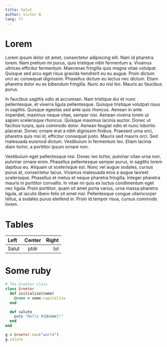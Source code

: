 ```yaml
---
title: Salut
author: Victor B
lang: fr
---
```


# Lorem

Lorem ipsum dolor sit amet, consectetur adipiscing elit. Nam id pharetra lorem. Nam pretium mi purus, quis tristique nibh fermentum a. Vivamus ultrices efficitur fermentum. Maecenas fringilla quis magna vitae volutpat. Quisque sed arcu eget risus gravida hendrerit eu eu augue. Proin dictum orci ac consequat dignissim. Phasellus dictum eu lectus nec dictum. Etiam pharetra dolor eu ex bibendum fringilla. Nunc eu nisl leo. Mauris ac faucibus purus.

In faucibus sagittis odio at accumsan. Nam tristique dui et nunc pellentesque, et viverra ligula pellentesque. Quisque tristique volutpat risus in sagittis. Quisque egestas sed ante quis rhoncus. Aenean in ante imperdiet, maximus neque vitae, semper nisi. Aenean viverra lorem ut sapien scelerisque rhoncus. Quisque maximus lacinia auctor. Donec ut facilisis turpis, quis commodo dolor. Aenean feugiat odio et nunc lobortis placerat. Donec ornare erat a nibh dignissim finibus. Praesent urna orci, pharetra quis nisi id, efficitur consequat justo. Mauris sed mauris orci. Sed malesuada euismod dictum. Vestibulum in fermentum leo. Etiam lacinia diam tortor, a porttitor ipsum ornare non.

Vestibulum eget pellentesque nisi. Donec leo tortor, pulvinar vitae urna non, pulvinar ornare enim. Phasellus pellentesque semper purus, in sagittis lorem dapibus eu. Aliquam ut scelerisque est. Nunc vel augue sodales, cursus purus at, consectetur lacus. Vivamus malesuada eros a augue laoreet scelerisque. Phasellus et metus et neque pharetra fringilla. Integer pharetra mauris in porttitor convallis. In vitae mi quis ex luctus condimentum eget nec ligula. Proin porttitor, quam sit amet porta varius, urna massa pharetra ligula, at iaculis libero felis sit amet nisl. Pellentesque congue ullamcorper tellus, a sodales purus eleifend in. Proin id tempor risus, cursus commodo lorem. 

# Tables

| Left | Center | Right |
|:---- |:------:| -----:|
| Salut| ptdr | lol |

# Some ruby

```ruby
# The Greeter class
class Greeter
  def initialize(name)
    @name = name.capitalize
  end

  def salute
    puts "Hello #{@name}!"
  end
end

g = Greeter.new("world")
g.salute
```